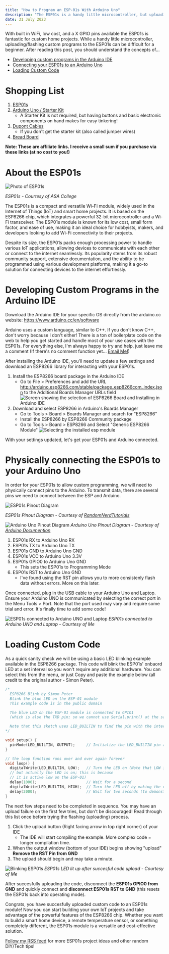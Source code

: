 ```yaml
---
title: "How to Program an ESP-01s With Arduino Uno"
description: "The ESP01s is a handy little microcontroller, but uploading/flashing custom programs can be difficult.  This post covers how I approach this issue with the help of an Arduino Uno."
date: 31 July 2023
---
```


 With built in WiFi, low cost, and a X GPIO pins available the ESP01s is fantastic for custom home projects.  While a handy little microcontroller, uploading/flashing custom programs to the ESP01s can be difficult for a beginner.  After reading this post, you should understand the concepts of...

 - [Developing custom programs in the Arduino IDE](#developing-custom-programs-in-the-arduino-ide)
 - [Connecting your ESP01s to an Arduino Uno](#physically-connecting-the-esp01s-to-your-arduino-uno)
 - [Loading Custom Code](#loading-custom-code)

 # Shopping List
 1. [ESP01s](https://amzn.to/3rVPqks)
 2. [Arduino Uno / Starter Kit](https://amzn.to/43Vh0v7)
    - A Starter Kit is not required, but having buttons and basic electronic components on hand makes for easy tinkering!
 3. [Dupont Cables](https://amzn.to/3q5JKDV)
    - If you don't get the starter kit (also called jumper wires)
 4. [Bread Board](https://amzn.to/3q5JKDV)

 **Note: These are affiliate links.  I receive a small sum if you purchase via these links (at no cost to you!)**

 # About the ESP01s
![Photo of ESP01s](https://i.ebayimg.com/images/g/0GUAAOSwR8hiUDWZ/s-l1600.jpg)

*ESP01s - Courtesy of ASA College*

The ESP01s is a compact and versatile Wi-Fi module, widely used in the Internet of Things (IoT) and smart home projects. It is based on the ESP8266 chip, which integrates a powerful 32-bit microcontroller and a Wi-Fi transceiver. The ESP01s module is known for its low cost, small form factor, and ease of use, making it an ideal choice for hobbyists, makers, and developers looking to add Wi-Fi connectivity to their projects.
 
Despite its size, the ESP01s packs enough processing power to handle various IoT applications, allowing devices to communicate with each other or connect to the internet seamlessly. Its popularity stems from its robust community support, extensive documentation, and the ability to be programmed using various development platforms, making it a go-to solution for connecting devices to the internet effortlessly.

 # Developing Custom Programs in the Arduino IDE
 
 Download the Arduino IDE for your specific OS directly from the arduino.cc website: https://www.arduino.cc/en/software

 Arduino uses a custom language, similar to C++.  If you don't know C++, don't worry because I don't either!  There is a ton of boilerplate code on the web to help you get started and handle most of your use cases with the ESP01s.  For everything else, I'm always happy to try and help, just leave me a comment (If there's no comment function yet... [Email Me!](mailto:hayden@haydensykes.com))

After installing the Arduino IDE, you'll need to update a few settings and download an ESP8266 library for interacting with your ESP01s. 

1. Install the ESP8266 board package in the Arduino IDE
   - Go to File > Preferences and add the URL http://arduino.esp8266.com/stable/package_esp8266com_index.json to the Additional Boards Manager URLs field
   ![Screen showing the selection of ESP8266 Board and Installing in Arduino IDE](https://hayden-blog.s3.us-east-2.amazonaws.com/ArduinoUno_To_ESP01s/Add+Board+to+IDE.png)
2. Download and select ESP8266 in Arduino's Boards Manager
   - Go to Tools > Board > Boards Manager and search for "ESP8266" 
   - Install the ESP8266 by ESP8266 Community package
   - Go to Tools > Board > ESP8266 and Select "Generic ESP8266 Module"
   ![Selecting the installed esp module](https://hayden-blog.s3.us-east-2.amazonaws.com/ArduinoUno_To_ESP01s/Select+esp+board.png)

With your settings updated, let's get your ESP01s and Arduino connected.

# Physically connecting the ESP01s to your Arduino Uno

In order for your ESP01s to allow custom programming, we will need to physically connect pins to the Arduino. To transmit data, there are several pins we need to connect between the ESP and Arduino.

![ESP01s Pinout Diagram](https://i0.wp.com/randomnerdtutorials.com/wp-content/uploads/2019/05/ESP-01-ESP8266-pinout-gpio-pin.png?quality=100&strip=all&ssl=1) 

*ESP01s Pinout Diagram - Courtesy of [RandomNerdTutorials](https://randomnerdtutorials.com/esp8266-pinout-reference-gpios/)*
  
![Arduino Uno Pinout Diagram](https://docs.arduino.cc/static/2b141eb1cfe6f465a949c203e4af1b5f/A000066-pinout.png)
<em>
  Arduino Uno Pinout Diagram - 
  Courtesy of <a href="https://docs.arduino.cc/hardware/uno-rev3">Arduino Documention
  </a>
</em>

1. ESP01s RX to Arduino Uno RX
2. ESP01s TX to Arduino Uno TX
3. ESP01s GND to Arduino Uno GND
4. ESP01s VCC to Arduino Uno 3.3V
5. ESP01s GPIO0 to Arduino Uno GND
   - This sets the ESP01s to Programming Mode
6. ESP01s RST to Arduino Uno GND
   - I've found using the RST pin allows you to more consistenly flash data without errors.  More on this later.

Once connected, plug in the USB cable to your Arduino Uno and Laptop.  Ensure your Arduino UNO is communicated by selecting the correct port in the Menu Tools > Port. Note that the port used may vary and require some trial and error. It's finally time to add some code! 

![ESP01s connected to Arduino UNO and Laptop](https://hayden-blog.s3.us-east-2.amazonaws.com/ArduinoUno_To_ESP01s/Arduino+to+ESP01s+-+Final.jpeg)
<em>
   ESP01s connected to Arduino UNO and Laptop - Courtesy of Me
   </a>
</em>

# Loading Custom Code

As a quick sanity check we will be using a basic LED blinking example available in the ESP8266 package.  This code will blink the ESP01s' onbaord LED at a set interval so you won't require any additional hardware.  You can select this from the menu, or just Copy and paste the example below (all credit to the original author - Simon Peter).

``` cpp
/*
  ESP8266 Blink by Simon Peter
  Blink the blue LED on the ESP-01 module
  This example code is in the public domain

  The blue LED on the ESP-01 module is connected to GPIO1
  (which is also the TXD pin; so we cannot use Serial.print() at the same time)

  Note that this sketch uses LED_BUILTIN to find the pin with the internal LED
*/

void setup() {
  pinMode(LED_BUILTIN, OUTPUT);     // Initialize the LED_BUILTIN pin as an output
}

// the loop function runs over and over again forever
void loop() {
  digitalWrite(LED_BUILTIN, LOW);   // Turn the LED on (Note that LOW is the voltage level
  // but actually the LED is on; this is because
  // it is active low on the ESP-01)
  delay(1000);                      // Wait for a second
  digitalWrite(LED_BUILTIN, HIGH);  // Turn the LED off by making the voltage HIGH
  delay(2000);                      // Wait for two seconds (to demonstrate the active low LED)
}

```
The next few steps need to be completed in sequence.  You may have an upload failure on the first few tries, but don't be discouraged!  Read through this list once before trying the flashing (uploading) process.

1. Click the upload button (Right facing arrow in top right corner) of your IDE
   - The IDE will start compiling the example.  More complex code = longer compilation time.
2. When the output window (bottom of your IDE) begins showing "upload" **Remove the RST Pin from GND**
3. The upload should begin and may take a minute.

![Blinking ESP01s](https://hayden-blog.s3.us-east-2.amazonaws.com/ArduinoUno_To_ESP01s/ESP01s-LED.jpeg) 
<em align="center">
ESP01s LED lit up after succesful code upload - Courtesy of Me
</em>

After succesfully uploading the code, disconnect the **ESP01s GPIO0 from GND** and quickly connect and **disconnect ESP01s RST to GND** (this resets the ESP01s back into operating mode).

Congrats, you have succesfully uploaded custom code to an ESP01s module!  Now you can start building your own IoT projects and take advantage of the powerful features of the ESP8266 chip. Whether you want to build a smart home device, a remote temperature sensor, or something completely different, the ESP01s module is a versatile and cost-effective solution.  

[Follow my RSS feed]() for more ESP01s project ideas and other random DIY/Tech tips!
